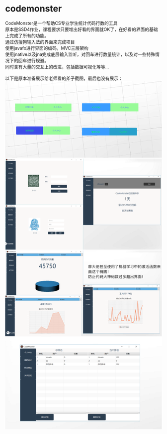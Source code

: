 # codemonster
CodeMonster是一个帮助CS专业学生统计代码行数的工具<br>
原本是SSD4作业，课程要求只要堆出好看的界面就OK了，在好看的界面的基础上完成了所有的功能。<br>
通过仿搜狗输入法的界面来完成项目<br>
使用javafx进行界面的编码，MVC三层架构<br>
使用jnative以及jna完成底层输入监听，对回车进行数量统计，以及对一些特殊情况下的回车进行规避。<br>
同时含有大量的交互上的改进，包括数据可视化等等...<br>
<br>
以下是原本准备展示给老师看的斧子截图，最后也没有展示：<br>
![Image text](https://github.com/shuxinpei/codemonster/blob/master/image/1.png)
![Image text](https://github.com/shuxinpei/codemonster/blob/master/image/2.png)
![Image text](https://github.com/shuxinpei/codemonster/blob/master/image/3.png)
![Image text](https://github.com/shuxinpei/codemonster/blob/master/image/4.png)


